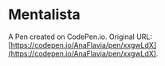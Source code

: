 # Mentalista

A Pen created on CodePen.io. Original URL: [https://codepen.io/AnaFlavia/pen/xxgwLdX](https://codepen.io/AnaFlavia/pen/xxgwLdX).

